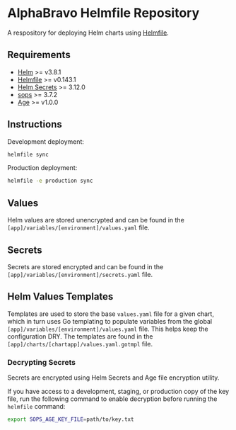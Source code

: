 # AlphaBravo Helmfile Repository
A respository for deploying Helm charts using [Helmfile](https://github.com/roboll/helmfile).

## Requirements
* [Helm](https://helm.sh/docs/intro/install/) >= v3.8.1
* [Helmfile](https://github.com/helmfile/helmfile) >= v0.143.1
* [Helm Secrets](https://github.com/jkroepke/helm-secrets) >= 3.12.0
* [sops](https://github.com/mozilla/sops) >= 3.7.2
* [Age](https://github.com/FiloSottile/age) >= v1.0.0

## Instructions
Development deployment:
```bash
helmfile sync
```

Production deployment:
```bash
helmfile -e production sync
```

## Values
Helm values are stored unencrypted and can be found in the `[app]/variables/[environment]/values.yaml` file.

## Secrets
Secrets are stored encrypted and can be found in the `[app]/variables/[environment]/secrets.yaml` file.

## Helm Values Templates
Templates are used to store the base `values.yaml` file for a given chart, which in turn uses Go templating to populate variables from the global `[app]/variables/[environment]/values.yaml` file. This helps keep the configuration DRY.  The templates are found in the `[app]/charts/[chartapp]/values.yaml.gotmpl` file.

### Decrypting Secrets
Secrets are encrypted using Helm Secrets and Age file encryption utility.

If you have access to a development, staging, or production copy of the key file, run the following command to enable decryption before running the `helmfile` command:
```bash
export SOPS_AGE_KEY_FILE=path/to/key.txt
```

